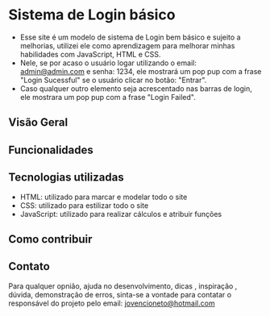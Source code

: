 # Sistema de Login básico
 - Esse site é um modelo de sistema de Login bem básico e sujeito a melhorias, utilizei ele como aprendizagem para melhorar minhas habilidades com JavaScript, HTML e CSS.
 - Nele, se por acaso o usuário logar utilizando o email: admin@admin.com e senha: 1234, ele mostrará um pop pup com a frase "Login Sucessful" se o usuário clicar no botão: "Entrar".
 - Caso qualquer outro elemento seja acrescentado nas barras de login, ele mostrara um pop pup com a frase "Login Failed".
## Visão Geral

## Funcionalidades

## Tecnologias utilizadas
- HTML: utilizado para marcar e modelar todo o site
- CSS: utilizado para estilizar todo o site
- JavaScript: utilizado para realizar cálculos e atribuir funções
## Como contribuir

## Contato
Para qualquer opnião, ajuda no desenvolvimento, dicas , inspiração , dúvida, demonstração de erros, sinta-se a vontade para contatar o responsável do projeto pelo email: jovencioneto@hotmail.com
